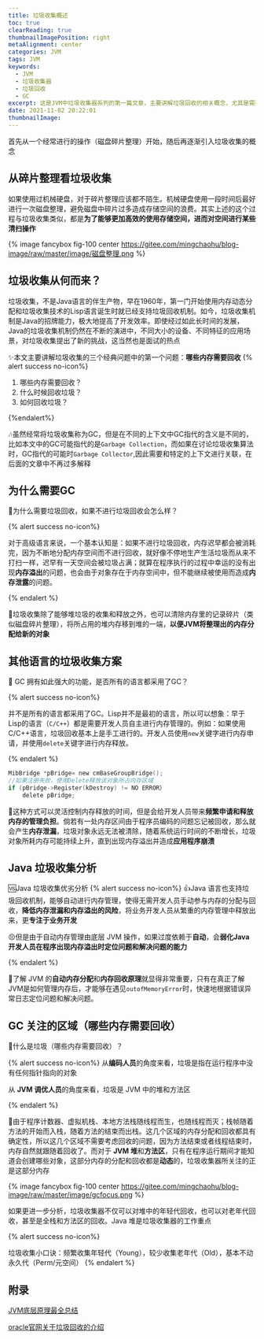 ```yaml
---
title: 垃圾收集概述
toc: true
clearReading: true
thumbnailImagePosition: right
metaAlignment: center
categories: JVM
tags: JVM
keywords:
  - JVM
  - 垃圾收集器
  - 垃圾回收
  - GC
excerpt: 这是JVM中垃圾收集器系列的第一篇文章，主要讲解垃圾回收的相关概念，尤其是需要明白为什么需要垃圾收集，并且知道什么是垃圾？
date: 2021-11-02 20:22:01
thumbnailImage:
---
```

<!-- toc -->

首先从一个经常进行的操作（磁盘碎片整理）开始，随后再逐渐引入垃圾收集的概念
## 从碎片整理看垃圾收集
如果使用过机械硬盘，对于碎片整理应该都不陌生。机械硬盘使用一段时间后最好进行一次磁盘整理，避免磁盘中碎片过多造成存储空间的浪费。其实上述的这个过程与垃圾收集类似，都是**为了能够更加高效的使用存储空间，进而对空间进行某些清扫操作**

{% image fancybox  fig-100  center https://gitee.com/mingchaohu/blog-image/raw/master/image/磁盘整理.png %}

## 垃圾收集从何而来？

垃圾收集，不是Java语言的伴生产物，早在1960年，第一门开始使用内存动态分配和垃圾收集技术的Lisp语言诞生时就已经支持垃圾回收机制。如今，垃圾收集机制是Java的招牌能力，极大地提高了开发效率。即使经过如此长时间的发展，Java的垃圾收集机制仍然在不断的演进中，不同大小的设备、不同特征的应用场景，对垃圾收集提出了新的挑战，这当然也是面试的热点

:sparkles:本文主要讲解垃圾收集的三个经典问题中的第一个问题：**哪些内存需要回收**
{% alert success no-icon%}

1. 哪些内存需要回收？
2. 什么时候回收垃圾？
3. 如何回收垃圾？

{%endalert%}

:notes:虽然经常将垃圾收集称为GC，但是在不同的上下文中GC指代的含义是不同的，比如本文中的GC可能指代的是`Garbage Collection`，而如果在讨论垃圾收集算法时，GC指代的可能时`Garbage Collector`,因此需要和特定的上下文进行关联，在后面的文章中不再过多解释

## 为什么需要GC

:thinking:为什么需要垃圾回收，如果不进行垃圾回收会怎么样？

{% alert success no-icon%}

对于高级语言来说，一个基本认知是：如果不进行垃圾回收，内存迟早都会被消耗完，因为不断地分配内存空间而不进行回收，就好像不停地生产生活垃圾而从来不打扫一样，迟早有一天空间会被垃圾占满；就算在程序执行的过程中幸运的没有出现**内存溢出**的问题，也会由于对象存在于内存空间中，但不能继续被使用而造成**内存泄露**的问题。

{% endalert %}

:notebook:垃圾收集除了能够堆垃圾的收集和释放之外，也可以清除内存里的记录碎片（类似磁盘碎片整理），将所占用的堆内存移到堆的一端，**以便JVM将整理出的内存分配给新的对象**

## 其他语言的垃圾收集方案

:thinking: GC 拥有如此强大的功能，是否所有的语言都采用了GC？

{% alert success no-icon%}

并不是所有的语言都采用了GC。Lisp并不是最初的语言，所以可以想象：早于Lisp的语言（`C/C++`）都是需要开发人员自主进行内存管理的。例如：如果使用C/C++语言，垃圾回收基本上是手工进行的。开发人员使用`new`关键字进行内存申请，并使用`delete`关键字进行内存释放。

{% endalert %}

```c
MibBridge *pBridge= new cmBaseGroupBridge();
//如果注册失败，使用Delete释放该对象所占内存区域
if (pBridge->Register(kDestroy) != NO ERROR）
	delete pBridge;
```

:notebook:这种方式可以灵活控制内存释放的时间，但是会给开发人员带来**频繁申请和释放内存的管理负担**。倘若有一处内存区间由于程序员编码的问题忘记被回收，那么就会产生**内存泄漏**，垃圾对象永远无法被清除，随着系统运行时间的不断增长，垃圾对象所耗内存可能持续上升，直到出现内存溢出并造成**应用程序崩溃**

## Java 垃圾收集分析

:vs:Java 垃圾收集优劣分析
{% alert success no-icon%}
:+1:Java 语言也支持垃圾回收机制，能够自动进行内存管理，使得无需开发人员手动参与内存的分配与回收，**降低内存泄漏和内存溢出的风险**，将业务开发人员从繁重的内存管理中释放出来，更**专注于业务开发**

:persevere:但是由于自动内存管理由底层 JVM 操作，如果过度依赖于**自动**，会**弱化Java开发人员在程序出现内存溢出时定位问题和解决问题的能力**

{% endalert %}

:notebook:了解 JVM 的**自动内存分配**和**内存回收原理**就显得非常重要，只有在真正了解JVM是如何管理内存后，才能够在遇见`outofMemoryError`时，快速地根据错误异常日志定位问题和解决问题。

## GC 关注的区域（哪些内存需要回收）

:thinking:什么是垃圾（哪些内存需要回收）？

{% alert success no-icon%}
从**编码人员**的角度来看，垃圾是指在运行程序中没有任何指针指向的对象

从 **JVM 调优人员**的角度来看，垃圾是 JVM 中的堆和方法区

{% endalert %}

:notebook:由于程序计数器、虚拟机栈、本地方法栈随线程而生，也随线程而灭；栈帧随着方法的开始而入栈，随着方法的结束而出栈。这几个区域的内存分配和回收都具有确定性，所以这几个区域不需要考虑回收的问题，因为方法结束或者线程结束时，内存自然就跟随着回收了。而对于 **JVM 堆**和**方法区**，只有在程序运行期间才能知道会创建哪些对象，这部分内存的分配和回收都是**动态**的，垃圾收集器所关注的正是这部分内存

{% image fancybox  fig-100  center https://gitee.com/mingchaohu/blog-image/raw/master/image/gcfocus.png %}
 
如果更进一步分析，垃圾收集器不仅可以对堆中的年轻代回收，也可以对老年代回收，甚至是全栈和方法区的回收。Java 堆是垃圾收集器的工作重点

{% alert success no-icon%}

垃圾收集小口诀：频繁收集年轻代（Young），较少收集老年代（Old），基本不动永久代（Perm/元空间）
{% endalert %}

## 附录

[JVM底层原理最全总结](https://doocs.github.io/jvm/#/docs/)

[oracle官网关于垃圾回收的介绍](https://docs.oracle.com/javase/8/docs/technotes/guides/vm/gctuning/toc.html)

